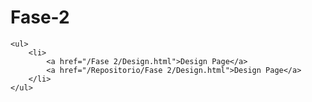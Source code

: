 # Fase-2
    <ul>
        <li>
            <a href="/Fase 2/Design.html">Design Page</a>
            <a href="/Repositorio/Fase 2/Design.html">Design Page</a>
        </li>
    </ul>
